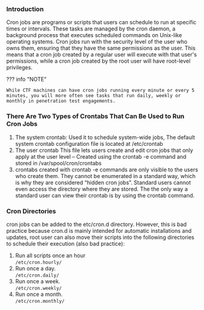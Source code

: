### **Introduction**

Cron jobs are programs or scripts that users can schedule to run at specific times or intervals. These tasks are managed by the cron daemon, a background process that executes scheduled commands on Unix-like operating systems. Cron jobs run with the security level of the user who owns them, ensuring that they have the same permissions as the user. This means that a cron job created by a regular user will execute with that user's permissions, while a cron job created by the root user will have root-level privileges.

??? info "NOTE"

    While CTF machines can have cron jobs running every minute or every 5 minutes, you will more often see tasks that run daily, weekly or monthly in penetration test engagements.

### **There Are Two Types of Crontabs That Can Be Used to Run Cron Jobs**

1.  The system crontab: Used it to schedule system-wide jobs, The default system crontab configuration file is located at /etc/crontab
2.  The user crontab This file lets users create and edit cron jobs that only apply at the user level – Created using the crontab -e command and stored in /var/spool/cron/crontabs
3. crontabs created with crontab -e commands are only visible to the users who create them. They cannot be enumerated in a standard way, which is why they are considered “hidden cron jobs”. Standard users cannot even access the directory where they are stored. The the only way a standard user can view their crontab is by using the crontab command.

### **Cron Directories**

cron jobs can be added to the etc/cron.d directory. However, this is bad practice because cron.d is mainly intended for automatic installations and updates, root user can also move their scripts into the following directories to schedule their execution (also bad practice):

1.  Run all scripts once an hour  
    `/etc/cron.hourly/`
2.  Run once a day.  
    `/etc/cron.daily/`
3.  Run once a week.  
    `/etc/cron.weekly/`
4.  Run once a month.  
    `/etc/cron.monthly/`